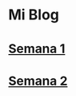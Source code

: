 <h1>Mi Blog</h1>

### <a href="https://github.com/Santosmoran/MiBlog/blob/main/semana1/semana1.html"> <h2>Semana 1</h2></a>

### <a href="https://github.com/Santosmoran/MiBlog/blob/main/semana2/semana2.html"> <h2>Semana 2</h2></a>
